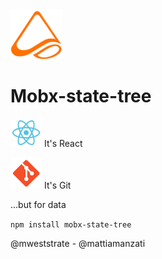 
<img src="img/logo.png" style="height:80px"/>

# Mobx-state-tree

<img src="img/react.svg" width="50" /> It's React

<img src="img/git.png" width="50" /> It's Git

...but for data

`npm install mobx-state-tree`

@mweststrate - @mattiamanzati
